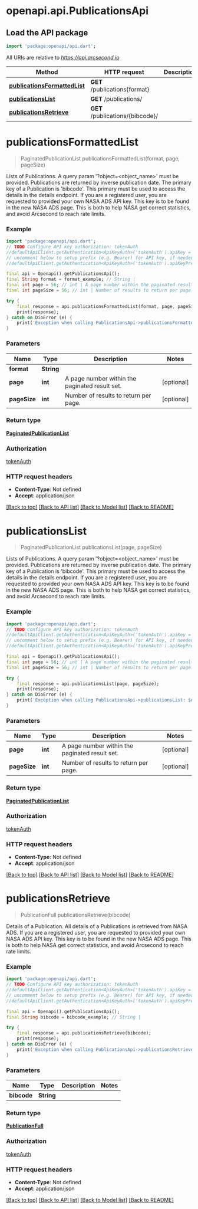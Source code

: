 # openapi.api.PublicationsApi

## Load the API package
```dart
import 'package:openapi/api.dart';
```

All URIs are relative to *https://api.arcsecond.io*

Method | HTTP request | Description
------------- | ------------- | -------------
[**publicationsFormattedList**](PublicationsApi.md#publicationsformattedlist) | **GET** /publications{format} | 
[**publicationsList**](PublicationsApi.md#publicationslist) | **GET** /publications/ | 
[**publicationsRetrieve**](PublicationsApi.md#publicationsretrieve) | **GET** /publications/{bibcode}/ | 


# **publicationsFormattedList**
> PaginatedPublicationList publicationsFormattedList(format, page, pageSize)



Lists of Publications. A query param '?object=<object_name>' must be provided.  Publications are returned by inverse publication date. The primary key of a Publication is 'bibcode'. This primary must be used to access the details in the details endpoint.  If you are a registered user, you are requested to provided your own NASA ADS API key. This key is to be found in the new NASA ADS page. This is both to help NASA get correct statistics, and avoid Arcsecond to reach rate limits.

### Example
```dart
import 'package:openapi/api.dart';
// TODO Configure API key authorization: tokenAuth
//defaultApiClient.getAuthentication<ApiKeyAuth>('tokenAuth').apiKey = 'YOUR_API_KEY';
// uncomment below to setup prefix (e.g. Bearer) for API key, if needed
//defaultApiClient.getAuthentication<ApiKeyAuth>('tokenAuth').apiKeyPrefix = 'Bearer';

final api = Openapi().getPublicationsApi();
final String format = format_example; // String | 
final int page = 56; // int | A page number within the paginated result set.
final int pageSize = 56; // int | Number of results to return per page.

try {
    final response = api.publicationsFormattedList(format, page, pageSize);
    print(response);
} catch on DioError (e) {
    print('Exception when calling PublicationsApi->publicationsFormattedList: $e\n');
}
```

### Parameters

Name | Type | Description  | Notes
------------- | ------------- | ------------- | -------------
 **format** | **String**|  | 
 **page** | **int**| A page number within the paginated result set. | [optional] 
 **pageSize** | **int**| Number of results to return per page. | [optional] 

### Return type

[**PaginatedPublicationList**](PaginatedPublicationList.md)

### Authorization

[tokenAuth](../README.md#tokenAuth)

### HTTP request headers

 - **Content-Type**: Not defined
 - **Accept**: application/json

[[Back to top]](#) [[Back to API list]](../README.md#documentation-for-api-endpoints) [[Back to Model list]](../README.md#documentation-for-models) [[Back to README]](../README.md)

# **publicationsList**
> PaginatedPublicationList publicationsList(page, pageSize)



Lists of Publications. A query param '?object=<object_name>' must be provided.  Publications are returned by inverse publication date. The primary key of a Publication is 'bibcode'. This primary must be used to access the details in the details endpoint.  If you are a registered user, you are requested to provided your own NASA ADS API key. This key is to be found in the new NASA ADS page. This is both to help NASA get correct statistics, and avoid Arcsecond to reach rate limits.

### Example
```dart
import 'package:openapi/api.dart';
// TODO Configure API key authorization: tokenAuth
//defaultApiClient.getAuthentication<ApiKeyAuth>('tokenAuth').apiKey = 'YOUR_API_KEY';
// uncomment below to setup prefix (e.g. Bearer) for API key, if needed
//defaultApiClient.getAuthentication<ApiKeyAuth>('tokenAuth').apiKeyPrefix = 'Bearer';

final api = Openapi().getPublicationsApi();
final int page = 56; // int | A page number within the paginated result set.
final int pageSize = 56; // int | Number of results to return per page.

try {
    final response = api.publicationsList(page, pageSize);
    print(response);
} catch on DioError (e) {
    print('Exception when calling PublicationsApi->publicationsList: $e\n');
}
```

### Parameters

Name | Type | Description  | Notes
------------- | ------------- | ------------- | -------------
 **page** | **int**| A page number within the paginated result set. | [optional] 
 **pageSize** | **int**| Number of results to return per page. | [optional] 

### Return type

[**PaginatedPublicationList**](PaginatedPublicationList.md)

### Authorization

[tokenAuth](../README.md#tokenAuth)

### HTTP request headers

 - **Content-Type**: Not defined
 - **Accept**: application/json

[[Back to top]](#) [[Back to API list]](../README.md#documentation-for-api-endpoints) [[Back to Model list]](../README.md#documentation-for-models) [[Back to README]](../README.md)

# **publicationsRetrieve**
> PublicationFull publicationsRetrieve(bibcode)



Details of a Publication.  All details of a Publications is retrieved from NASA ADS.  If you are a registered user, you are requested to provided your own NASA ADS API key. This key is to be found in the new NASA ADS page. This is both to help NASA get correct statistics, and avoid Arcsecond to reach rate limits.

### Example
```dart
import 'package:openapi/api.dart';
// TODO Configure API key authorization: tokenAuth
//defaultApiClient.getAuthentication<ApiKeyAuth>('tokenAuth').apiKey = 'YOUR_API_KEY';
// uncomment below to setup prefix (e.g. Bearer) for API key, if needed
//defaultApiClient.getAuthentication<ApiKeyAuth>('tokenAuth').apiKeyPrefix = 'Bearer';

final api = Openapi().getPublicationsApi();
final String bibcode = bibcode_example; // String | 

try {
    final response = api.publicationsRetrieve(bibcode);
    print(response);
} catch on DioError (e) {
    print('Exception when calling PublicationsApi->publicationsRetrieve: $e\n');
}
```

### Parameters

Name | Type | Description  | Notes
------------- | ------------- | ------------- | -------------
 **bibcode** | **String**|  | 

### Return type

[**PublicationFull**](PublicationFull.md)

### Authorization

[tokenAuth](../README.md#tokenAuth)

### HTTP request headers

 - **Content-Type**: Not defined
 - **Accept**: application/json

[[Back to top]](#) [[Back to API list]](../README.md#documentation-for-api-endpoints) [[Back to Model list]](../README.md#documentation-for-models) [[Back to README]](../README.md)

